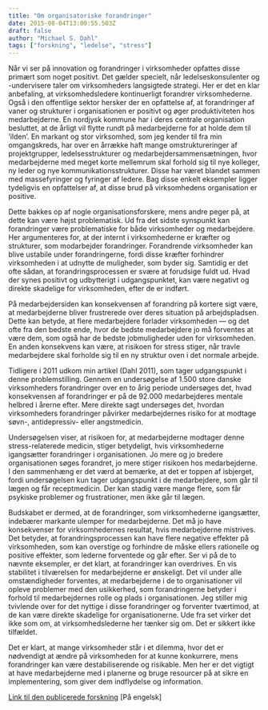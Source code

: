 ```yaml
---
title: "Om organisatoriske forandringer"
date: 2015-08-04T13:00:55.503Z
draft: false
author: "Michael S. Dahl"
tags: ["forskning", "ledelse", "stress"]
---
```


Når vi ser på innovation og forandringer i virksomheder opfattes disse primært som noget positivt. Det gælder specielt, når ledelseskonsulenter og -undervisere taler om virksomheders langsigtede strategi. Her er det en klar anbefaling, at virksomhedsledere kontinuerligt forandrer virksomhederne. Også i den offentlige sektor hersker der en opfattelse af, at forandringer af vaner og strukturer i organisationen er positivt og øger produktiviteten hos medarbejderne. En nordjysk kommune har i deres centrale organisation besluttet, at de årligt vil flytte rundt på medarbejderne for at holde dem til ‘ilden’. En markant og stor virksomhed, som jeg kender til fra min omgangskreds, har over en årrække haft mange omstruktureringer af projektgrupper, ledelsesstrukturer og medarbejdersammensætningen, hvor medarbejderne med meget korte mellemrum skal forhold sig til nye kolleger, ny leder og nye kommunikationsstrukturer. Disse har været blandet sammen med massefyringer og fyringer af ledere. Bag disse enkelt eksempler ligger tydeligvis en opfattelser af, at disse brud på virksomhedens organisation er positive.

Dette bakkes op af nogle organisationsforskere, mens andre peger på, at dette kan være højst problematisk. Ud fra det sidste synspunkt kan forandringer være problematiske for både virksomheder og medarbejdere. Her argumenteres for, at der internt i virksomhederne er kræfter og strukturer, som modarbejder forandringer. Forandrende virksomheder kan blive ustabile under forandringerne, fordi disse kræfter forhindrer virksomheden i at udnytte de muligheder, som byder sig. Samtidig er det ofte sådan, at forandringsprocessen er svære at forudsige fuldt ud. Hvad der synes positivt og udbytterigt i udgangspunktet, kan være negativt og direkte skadelige for virksomheden, efter de er indført.

På medarbejdersiden kan konsekvensen af forandring på kortere sigt være, at medarbejderne bliver frustrerede over deres situation på arbejdspladsen. Dette kan betyde, at flere medarbejdere forlader virksomheden — og det ofte fra den bedste ende, hvor de bedste medarbejdere jo må forventes at være dem, som også har de bedste jobmuligheder uden for virksomheden. En anden konsekvens kan være, at risikoen for stress stiger, når travle medarbejdere skal forholde sig til en ny struktur oven i det normale arbejde.

Tidligere i 2011 udkom min artikel (Dahl 2011), som tager udgangspunkt i denne problemstilling. Gennem en undersøgelse af 1.500 store danske virksomheders forandringer over en to årig periode undersøges det, hvad konsekvensen af forandringer er på de 92.000 medarbejderes mentale helbred i årerne efter. Mere direkte sagt undersøges det, hvordan virksomheders forandringer påvirker medarbejdernes risiko for at modtage søvn-, antidepressiv- eller angstmedicin.

Undersøgelsen viser, at risikoen for, at medarbejderne modtager denne stress-relaterede medicin, stiger betydeligt, hvis virksomhederne igangsætter forandringer i organisationen. Jo mere og jo bredere organisationen søges forandret, jo mere stiger risikoen hos medarbejderne. I den sammenhæng er det værd at bemærke, at det er toppen af isbjerget, fordi undersøgelsen kun tager udgangspunkt i de medarbejdere, som går til lægen og får receptmedicin. Der kan stadig være mange flere, som får psykiske problemer og frustrationer, men ikke går til lægen.

Budskabet er dermed, at de forandringer, som virksomhederne igangsætter, indebærer markante ulemper for medarbejderne. Det må jo have konsekvenser for virksomhedernes resultat, hvis medarbejderne mistrives. Det betyder, at forandringsprocessen kan have flere negative effekter på virksomheden, som kan overstige og forhindre de måske ellers rationelle og positive effekter, som lederne forventede og går efter. Ser vi på de to nævnte eksempler, er det klart, at forandringer kan overdrives. En vis stabilitet i tilværelsen for medarbejderne er ønskeligt. Det vil under alle omstændigheder forventes, at medarbejderne i de to organisationer vil opleve problemer med den usikkerhed, som forandringerne betyder i forhold til medarbejdernes rolle og plads i organisationen. Jeg stiller mig tvivlende over for det nyttige i disse forandringer og forventer tværtimod, at de kan være direkte skadelige for organisationerne. Ude fra set virker det ikke som om, at virksomhedslederne her tænker sig om. Det er sikkert ikke tilfældet.

Det er klart, at mange virksomheder står i et dilemma, hvor det er nødvendigt at ændre på virksomheden for at kunne konkurrere, mens forandringer kan være destabiliserende og risikable. Men her er det vigtigt at have medarbejderne med i planerne og bruge resourcer på at sikre en implementering, som giver dem indflydelse og information.

[Link til den publicerede forskning](tab:https://michaeldahl.github.io/files/pubs/Dahl-2011-ManSci.pdf) [På engelsk]
